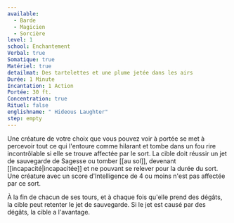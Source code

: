```yaml
---
available:
  - Barde
  - Magicien
  - Sorcière
level: 1
school: Enchantement
Verbal: true
Somatique: true
Matériel: true
detailmat: Des tartelettes et une plume jetée dans les airs
Durée: 1 Minute
Incantation: 1 Action
Portée: 30 ft.
Concentration: true
Rituel: false
englishname: " Hideous Laughter"
step: empty
---
```

Une créature de votre choix que vous pouvez voir à portée se met à percevoir tout ce qui l'entoure comme hilarant et tombe dans un fou rire incontrôlable si elle se trouve affectée par le sort. La cible doit réussir un jet de sauvegarde de Sagesse ou tomber [[au sol]], devenant [[incapacité|incapacitée]] et ne pouvant se relever pour la durée du sort. Une créature avec un score d'Intelligence de 4 ou moins n'est pas affectée par ce sort.

À la fin de chacun de ses tours, et à chaque fois qu'elle prend des dégâts, la cible peut retenter le jet de sauvegarde. Si le jet est causé par des dégâts, la cible a l'avantage.
